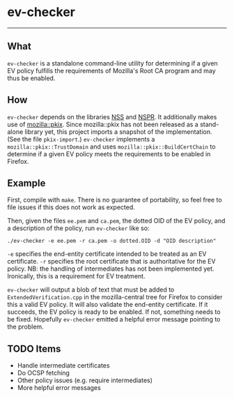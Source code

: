 # ev-checker #
******

## What ##
`ev-checker` is a standalone command-line utility for determining if a given EV
policy fulfills the requirements of Mozilla's Root CA program and may thus be
enabled.

## How ##
`ev-checker` depends on the libraries
[NSS](https://developer.mozilla.org/en-US/docs/Mozilla/Projects/NSS) and
[NSPR](https://developer.mozilla.org/en-US/docs/Mozilla/Projects/NSPR). It
additionally makes use of
[mozilla::pkix](https://wiki.mozilla.org/SecurityEngineering/Certificate_Verification).
Since mozilla::pkix has not been released as a stand-alone library yet, this
project imports a snapshot of the implementation. (See the file `pkix-import`.)
`ev-checker` implements a `mozilla::pkix::TrustDomain` and uses
`mozilla::pkix::BuildCertChain` to determine if a given EV policy meets the
requirements to be enabled in Firefox.

## Example ##
First, compile with `make`. There is no guarantee of portability, so feel free
to file issues if this does not work as expected.

Then, given the files `ee.pem` and `ca.pem`, the dotted OID of the EV policy,
and a description of the policy, run `ev-checker` like so:

`./ev-checker -e ee.pem -r ca.pem -o dotted.OID -d "OID description"`

`-e` specifies the end-entity certificate intended to be treated as an EV
certificate. `-r` specifies the root certificate that is authoritative for the
EV policy. NB: the handling of intermediates has not been implemented yet.
Ironically, this is a requirement for EV treatment.

`ev-checker` will output a blob of text that must be added to
`ExtendedVerification.cpp` in the mozilla-central tree for Firefox to consider
this a valid EV policy. It will also validate the end-entity certificate. If it
succeeds, the EV policy is ready to be enabled. If not, something needs to be
fixed. Hopefully `ev-checker` emitted a helpful error message pointing to the
problem.

## TODO Items ##
* Handle intermediate certificates
* Do OCSP fetching
* Other policy issues (e.g. require intermediates)
* More helpful error messages
